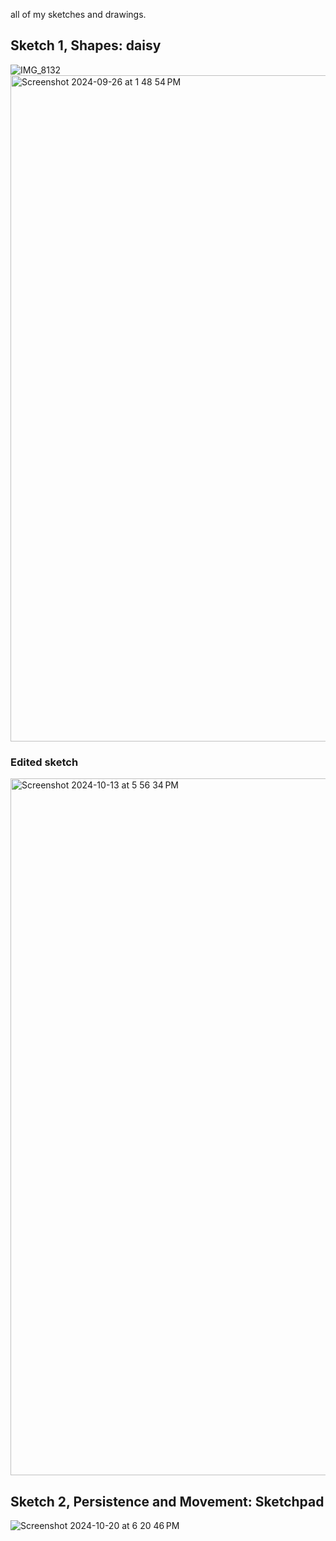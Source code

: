all of my sketches and drawings.

## Sketch 1, Shapes: daisy

![IMG_8132](https://github.com/user-attachments/assets/cc9f274d-618b-4ca6-b7cc-5714ddaedf7c)
<img width="1066" alt="Screenshot 2024-09-26 at 1 48 54 PM" src="https://github.com/user-attachments/assets/8a3ba09e-d1dd-4472-9c18-1c045b268d58">

### Edited sketch
<img width="1115" alt="Screenshot 2024-10-13 at 5 56 34 PM" src="https://github.com/user-attachments/assets/a17c5098-51fa-495f-a4cc-0984d6bfde23">

## Sketch 2, Persistence and Movement: Sketchpad
![Screenshot 2024-10-20 at 6 20 46 PM](https://github.com/user-attachments/assets/785247ae-de65-4245-af41-4bdeb3269b84)
